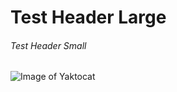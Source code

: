 # Test Header Large

###### Test Header Small

![Image of Yaktocat](https://octodex.github.com/images/yaktocat.png)
